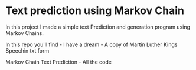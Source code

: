 # Text prediction using Markov Chain

In this project I made a simple text Prediction 
and generation program using Markov Chains.


In this repo you'll find - 
I have a dream - A copy of Martin Luther Kings Speechin txt form

Markov Chain Text Prediction - All the code
